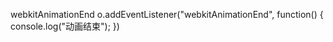 webkitAnimationEnd
o.addEventListener("webkitAnimationEnd", function() {
    console.log("动画结束");
})